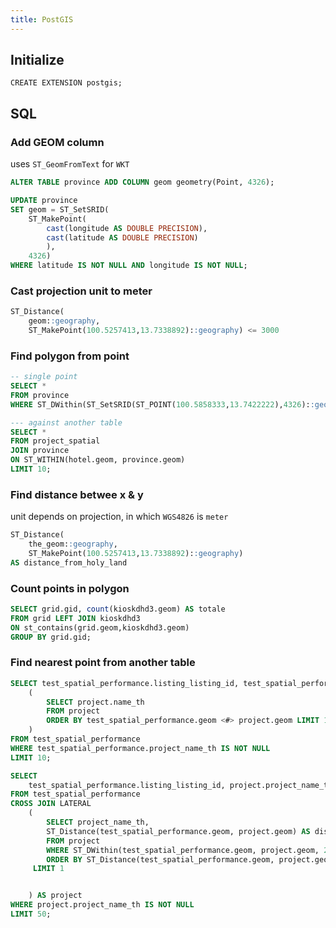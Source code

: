 ```yaml
---
title: PostGIS
---
```


## Initialize
`CREATE EXTENSION postgis;`

## SQL
### Add GEOM column
uses `ST_GeomFromText` for `WKT`

```sql
ALTER TABLE province ADD COLUMN geom geometry(Point, 4326);

UPDATE province
SET geom = ST_SetSRID(
    ST_MakePoint(
        cast(longitude AS DOUBLE PRECISION),
        cast(latitude AS DOUBLE PRECISION)
        ),
    4326)
WHERE latitude IS NOT NULL AND longitude IS NOT NULL;
```

### Cast projection unit to meter
```sql
ST_Distance(
    geom::geography,
    ST_MakePoint(100.5257413,13.7338892)::geography) <= 3000
```

### Find polygon from point
```sql
-- single point
SELECT *
FROM province
WHERE ST_DWithin(ST_SetSRID(ST_POINT(100.5858333,13.7422222),4326)::geography, geom,0);

--- against another table
SELECT *
FROM project_spatial
JOIN province
ON ST_WITHIN(hotel.geom, province.geom)
LIMIT 10;
```

### Find distance betwee x & y
unit depends on projection, in which `WGS4826` is `meter`

```sql
ST_Distance(
    the_geom::geography,
    ST_MakePoint(100.5257413,13.7338892)::geography)
AS distance_from_holy_land
```

### Count points in polygon
```sql
SELECT grid.gid, count(kioskdhd3.geom) AS totale
FROM grid LEFT JOIN kioskdhd3
ON st_contains(grid.geom,kioskdhd3.geom)
GROUP BY grid.gid;
```

### Find nearest point from another table
```sql title="no distance limit"
SELECT test_spatial_performance.listing_listing_id, test_spatial_performance.project_name_th,
    (
        SELECT project.name_th
        FROM project
        ORDER BY test_spatial_performance.geom <#> project.geom LIMIT 1
    )
FROM test_spatial_performance
WHERE test_spatial_performance.project_name_th IS NOT NULL
LIMIT 10;
```

```sql title="with distance limit"
SELECT
    test_spatial_performance.listing_listing_id, project.project_name_th
FROM test_spatial_performance
CROSS JOIN LATERAL
    (
        SELECT project_name_th,
        ST_Distance(test_spatial_performance.geom, project.geom) AS dist
        FROM project
        WHERE ST_DWithin(test_spatial_performance.geom, project.geom, 200)
        ORDER BY ST_Distance(test_spatial_performance.geom, project.geom)
     LIMIT 1


    ) AS project
WHERE project.project_name_th IS NOT NULL
LIMIT 50;
```
